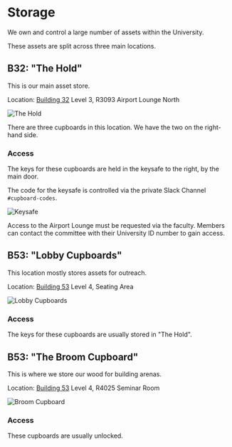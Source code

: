 # Storage

We own and control a large number of assets within the University.

These assets are split across three main locations.

## B32: "The Hold"

This is our main asset store.

Location: [Building 32][b32] Level 3, R3093 Airport Lounge North

![The Hold](/img/society/logistics/storage/hold.jpg)

There are three cupboards in this location. We have the two on the right-hand side.

### Access

The keys for these cupboards are held in the keysafe to the right, by the main door.

The code for the keysafe is controlled via the private Slack Channel `#cupboard-codes`.

![Keysafe](/img/society/logistics/storage/hold_keysafe.jpg)

Access to the Airport Lounge must be requested via the faculty. Members can contact the committee with their University ID number to gain access.

## B53: "Lobby Cupboards"

This location mostly stores assets for outreach.

Location: [Building 53][b53] Level 4, Seating Area

![Lobby Cupboards](/img/society/logistics/storage/lobby.jpg)

### Access

The keys for these cupboards are usually stored in "The Hold".

## B53: "The Broom Cupboard"

This is where we store our wood for building arenas.

Location: [Building 53][b53] Level 4, R4025 Seminar Room

![Broom Cupboard](/img/society/logistics/storage/broom.jpg)

### Access

These cupboards are usually unlocked.

[b32]: https://data.southampton.ac.uk/building/32.html
[b53]: https://data.southampton.ac.uk/building/53.html
